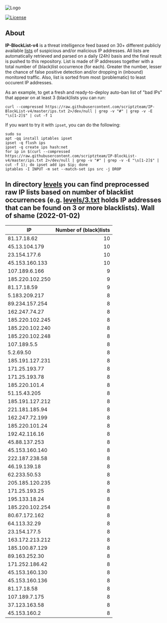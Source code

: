 ![Logo](https://i.imgur.com/PyKLAe7.png)

[![License](https://img.shields.io/badge/license-The_Unlicense-red.svg)](https://unlicense.org/)

About
----

**IP-BlockList-v4** is a threat intelligence feed based on 30+ different publicly available [lists](https://github.com/stamparm/maltrail) of suspicious and/or malicious IP addresses. All lists are automatically retrieved and parsed on a daily (24h) basis and the final result is pushed to this repository. List is made of IP addresses together with a total number of (black)list occurrence (for each). Greater the number, lesser the chance of false positive detection and/or dropping in (inbound) monitored traffic. Also, list is sorted from most (problematic) to least occurent IP addresses.

As an example, to get a fresh and ready-to-deploy auto-ban list of "bad IPs" that appear on at least 3 (black)lists you can run:

```
curl --compressed https://raw.githubusercontent.com/scriptzteam/IP-BlockList-v4/master/ips.txt 2>/dev/null | grep -v "#" | grep -v -E "\s[1-2]$" | cut -f 1
```

If you want to try it with `ipset`, you can do the following:

```
sudo su
apt -qq install iptables ipset
ipset -q flush ips
ipset -q create ips hash:net
for ip in $(curl --compressed https://raw.githubusercontent.com/scriptzteam/IP-BlockList-v4/master/ips.txt 2>/dev/null | grep -v "#" | grep -v -E "\s[1-2]$" | cut -f 1); do ipset add ips $ip; done
iptables -I INPUT -m set --match-set ips src -j DROP
```

In directory [levels](levels) you can find preprocessed raw IP lists based on number of blacklist occurrences (e.g. [levels/3.txt](levels/3.txt) holds IP addresses that can be found on 3 or more blacklists).
Wall of shame (2022-01-02)
----

|IP|Number of (black)lists|
|---|--:|
81.17.18.62|10
45.13.104.179|10
23.154.177.6|10
45.153.160.133|10
107.189.6.166|9
185.220.102.250|9
81.17.18.59|9
5.183.209.217|8
89.234.157.254|8
162.247.74.27|8
185.220.102.245|8
185.220.102.240|8
185.220.102.248|8
107.189.5.5|8
5.2.69.50|8
185.191.127.231|8
171.25.193.77|8
171.25.193.78|8
185.220.101.4|8
51.15.43.205|8
185.191.127.212|8
221.181.185.94|8
162.247.72.199|8
185.220.101.24|8
192.42.116.16|8
45.88.137.253|8
45.153.160.140|8
222.187.238.58|8
46.19.139.18|8
62.233.50.53|8
205.185.120.235|8
171.25.193.25|8
195.133.18.24|8
185.220.102.254|8
80.67.172.162|8
64.113.32.29|8
23.154.177.5|8
163.172.213.212|8
185.100.87.129|8
89.163.252.30|8
171.252.186.42|8
45.153.160.130|8
45.153.160.136|8
81.17.18.58|8
107.189.7.175|8
37.123.163.58|8
45.153.160.2|8
